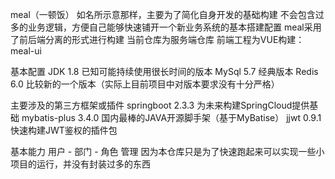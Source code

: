 meal（一顿饭）
如名所示意那样，主要为了简化自身开发的基础构建
不会包含过多的业务逻辑，方便自己能够快速铺开一个新业务系统的基本搭建配置
meal采用了前后端分离的形式进行构建
当前仓库为服务端仓库
前端工程为VUE构建：meal-ui

基本配置
JDK 1.8 已知可能持续使用很长时间的版本
MySql 5.7 经典版本
Redis 6.0 比较新的一个版本（实际上目前项目中对版本要求没有十分严格）

主要涉及的第三方框架或插件
springboot 2.3.3 为未来构建SpringCloud提供基础
mybatis-plus 3.4.0 国内最棒的JAVA开源脚手架（基于MyBatise）
jjwt 0.9.1 快速构建JWT鉴权的插件包

基本能力
用户 - 部门 - 角色 管理
因为本仓库只是为了快速跑起来可以实现一些小项目的运行，并没有封装过多的东西